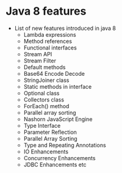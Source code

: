 # Java 8 features
* List of new features introduced in java 8
    * Lambda expressions
    *  Method references
    *  Functional interfaces
    *  Stream API
    *  Stream Filter
    *  Default methods
    *  Base64 Encode Decode
    *  StringJoiner class
    *  Static methods in interface
    *  Optional class
    *  Collectors class
    *  ForEach() method
    *  Parallel array sorting
    *  Nashorn JavaScript Engine
    *  Type Interface
    *  Parameter Reflection
    *  Parallel Array Sorting
    *  Type and Repeating Annotations
    *  IO Enhancements
    *  Concurrency Enhancements
    *  JDBC Enhancements etc
